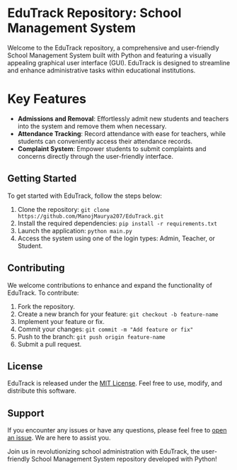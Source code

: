 
# EduTrack Repository: School Management System

Welcome to the EduTrack repository, a comprehensive and user-friendly School Management System built with Python and featuring a visually appealing graphical user interface (GUI). EduTrack is designed to streamline and enhance administrative tasks within educational institutions.

# Key Features

- **Admissions and Removal**: Effortlessly admit new students and teachers into the system and remove them when necessary.
- **Attendance Tracking**: Record attendance with ease for teachers, while students can conveniently access their attendance records.
- **Complaint System**: Empower students to submit complaints and concerns directly through the user-friendly interface.

## Getting Started

To get started with EduTrack, follow the steps below:

1. Clone the repository: `git clone https://github.com/ManojMaurya207/EduTrack.git`
2. Install the required dependencies: `pip install -r requirements.txt`
3. Launch the application: `python main.py`
4. Access the system using one of the login types: Admin, Teacher, or Student.

## Contributing

We welcome contributions to enhance and expand the functionality of EduTrack. To contribute:

1. Fork the repository.
2. Create a new branch for your feature: `git checkout -b feature-name`
3. Implement your feature or fix.
4. Commit your changes: `git commit -m "Add feature or fix"`
5. Push to the branch: `git push origin feature-name`
6. Submit a pull request.

## License

EduTrack is released under the [MIT License](https://opensource.org/licenses/MIT). Feel free to use, modify, and distribute this software.

## Support

If you encounter any issues or have any questions, please feel free to [open an issue](https://github.com/ManojMaurya207/EduTrack/issues). We are here to assist you.

Join us in revolutionizing school administration with EduTrack, the user-friendly School Management System repository developed with Python!
